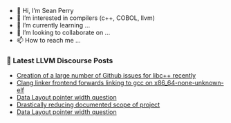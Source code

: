 - 👋 Hi, I’m Sean Perry
- 👀 I’m interested in compilers (c++, COBOL, llvm)
- 🌱 I’m currently learning ...
- 💞️ I’m looking to collaborate on ...
- 📫 How to reach me ...

<!---
s66perry/s66perry is a ✨ special ✨ repository because its `README.md` (this file) appears on your GitHub profile.
You can click the Preview link to take a look at your changes.
--->
### 📕 Latest LLVM Discourse Posts

<!-- DISCOURSE-LLVM:START -->
- [Creation of a large number of Github issues for libc++ recently](https://discourse.llvm.org/t/creation-of-a-large-number-of-github-issues-for-libc-recently/80735#post_6)
- [Clang linker frontend forwards linking to gcc on x86_64-none-unknown-elf](https://discourse.llvm.org/t/clang-linker-frontend-forwards-linking-to-gcc-on-x86-64-none-unknown-elf/80845#post_1)
- [Data Layout pointer width question](https://discourse.llvm.org/t/data-layout-pointer-width-question/80835#post_3)
- [Drastically reducing documented scope of project](https://discourse.llvm.org/t/drastically-reducing-documented-scope-of-project/80484#post_2)
- [Data Layout pointer width question](https://discourse.llvm.org/t/data-layout-pointer-width-question/80835#post_2)
<!-- DISCOURSE-LLVM:END -->
